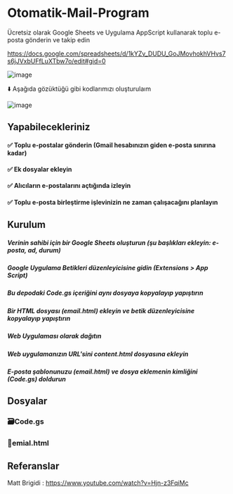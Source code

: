 # Otomatik-Mail-Program

Ücretsiz olarak Google Sheets ve Uygulama AppScript kullanarak toplu e-posta gönderin ve takip edin

https://docs.google.com/spreadsheets/d/1kYZv_DUDU_GoJMovhokhVHvs7s6jJVxbUFfLuXTbw7o/edit#gid=0

![image](https://github.com/OsmanByrm/Otomatik-Mail-Program/assets/163193832/7e68e75a-ad45-47bc-8633-e36658eb9135)

⬇️ Aşağıda gözüktüğü gibi kodlarımızı oluşturulaım 

![image](https://github.com/OsmanByrm/Otomatik-Mail-Program/assets/163193832/be6a8a9f-e8a4-4ee8-958c-eb06a1a6ca4a)

## Yapabilecekleriniz
#### ✅ Toplu e-postalar gönderin (Gmail hesabınızın giden e-posta sınırına kadar)
#### ✅ Ek dosyalar ekleyin
#### ✅ Alıcıların e-postalarını açtığında izleyin
#### ✅ Toplu e-posta birleştirme işlevinizin ne zaman çalışacağını planlayın

## Kurulum

##### Verinin sahibi için bir Google Sheets oluşturun (şu başlıkları ekleyin: e-posta, ad, durum)
##### Google Uygulama Betikleri düzenleyicisine gidin (Extensions  > App Script)
##### Bu depodaki Code.gs içeriğini aynı dosyaya kopyalayıp yapıştırın
##### Bir HTML dosyası (email.html) ekleyin ve betik düzenleyicisine kopyalayıp yapıştırın
##### Web Uygulaması olarak dağıtın
##### Web uygulamanızın URL'sini content.html dosyasına ekleyin
##### E-posta şablonunuzu (email.html) ve dosya eklemenin kimliğini (Code.gs) doldurun

## Dosyalar
###  🗃️Code.gs
###  📧emial.html

## Referanslar

Matt Brigidi : https://www.youtube.com/watch?v=Hjn-z3FqiMc

